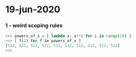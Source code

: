 # 19-jun-2020

### 1 - weird scoping rules

```python
>>> powers_of_x = [ lambda x: x**i for i in range(10) ]
>>> [ f(2) for f in powers_of_x ]
[512, 512, 512, 512, 512, 512, 512, 512, 512, 512]
>>>
```

